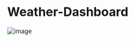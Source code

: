 # Weather-Dashboard
![image](https://user-images.githubusercontent.com/74886597/106368082-fe303500-6314-11eb-8282-1aa232443c16.png)
